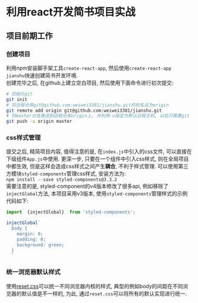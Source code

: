 # 利用react开发简书项目实战

## 项目前期工作

### 创建项目

利用npm安装脚手架工具`create-react-app`, 然后使用`create-react-app jianshu`快速创建简书开发环境.  
创建完毕之后, 在github上建立空白项目, 然后使用下面命令进行初次提交:

```bash
# 初始化git
git init
# 将远程仓库git@github.com:weiwei3381/jianshu.git的别名设为origin
git remote add origin git@github.com:weiwei3381/jianshu.git
# 将master分支推送到远程仓库origin上, 并利用-u指定为默认远程主机, 以后只需要git push就可以默认推送到该位置
git push -u origin master 
```

### css样式管理
提交之后, 精简项目内容, 值得注意的是, 在`index.js`中引入的css文件, 可以直接在下级组件`App.js`中使用. 更深一步, 只要在一个组件中引入css样式, 则在全局项目中都生效, 但是这样会造成css样式之间产生**耦合**, 不利于样式管理. 可以使用第三方模块`styled-components`管理css样式, 安装方法为:  
`npm install --save styled-components@3.3.2`  
需要注意的是, styled-component的v4版本修改了很多api, 例如移除了`injectGlobal`方法, 本项目采用v3版本, 使用`styled-components`管理样式的示例代码如下:

```javascript
import  {injectGlobal}  from 'styled-components';

injectGlobal`
  body {
    margin: 0;
    padding: 0;
    background: green;
  }
  `
```

### 统一浏览器默认样式

使用[reset.css](https://meyerweb.com/eric/tools/css/reset/)可以统一不同浏览器内核的样式, 典型的例如body的间距在不同浏览器的默认值是不一样的, 为此, 通过`reset.css`可以将所有的默认实现进行统一.